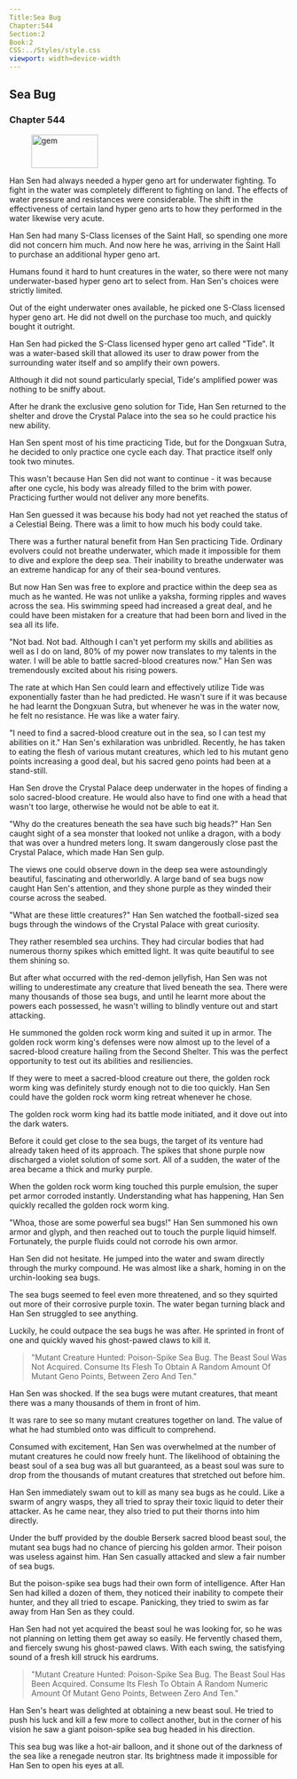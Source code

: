 ```yaml
---
Title:Sea Bug 
Chapter:544 
Section:2 
Book:2 
CSS:../Styles/style.css 
viewport: width=device-width
---
```

  
## Sea Bug
### Chapter 544
  
<figure>
	<img src="../Images/gem.gif" alt="gem" id="gem" width="120" height="60" />
</figure>
  

  
Han Sen had always needed a hyper geno art for underwater fighting. To fight in the water was completely different to fighting on land. The effects of water pressure and resistances were considerable. The shift in the effectiveness of certain land hyper geno arts to how they performed in the water likewise very acute.

Han Sen had many S-Class licenses of the Saint Hall, so spending one more did not concern him much. And now here he was, arriving in the Saint Hall to purchase an additional hyper geno art.

Humans found it hard to hunt creatures in the water, so there were not many underwater-based hyper geno art to select from. Han Sen's choices were strictly limited.

Out of the eight underwater ones available, he picked one S-Class licensed hyper geno art. He did not dwell on the purchase too much, and quickly bought it outright.

Han Sen had picked the S-Class licensed hyper geno art called "Tide". It was a water-based skill that allowed its user to draw power from the surrounding water itself and so amplify their own powers.

Although it did not sound particularly special, Tide's amplified power was nothing to be sniffy about.

After he drank the exclusive geno solution for Tide, Han Sen returned to the shelter and drove the Crystal Palace into the sea so he could practice his new ability.

Han Sen spent most of his time practicing Tide, but for the Dongxuan Sutra, he decided to only practice one cycle each day. That practice itself only took two minutes.

This wasn't because Han Sen did not want to continue - it was because after one cycle, his body was already filled to the brim with power. Practicing further would not deliver any more benefits.

Han Sen guessed it was because his body had not yet reached the status of a Celestial Being. There was a limit to how much his body could take.

There was a further natural benefit from Han Sen practicing Tide. Ordinary evolvers could not breathe underwater, which made it impossible for them to dive and explore the deep sea. Their inability to breathe underwater was an extreme handicap for any of their sea-bound ventures.

But now Han Sen was free to explore and practice within the deep sea as much as he wanted. He was not unlike a yaksha, forming ripples and waves across the sea. His swimming speed had increased a great deal, and he could have been mistaken for a creature that had been born and lived in the sea all its life.

"Not bad. Not bad. Although I can't yet perform my skills and abilities as well as I do on land, 80% of my power now translates to my talents in the water. I will be able to battle sacred-blood creatures now." Han Sen was tremendously excited about his rising powers.

The rate at which Han Sen could learn and effectively utilize Tide was exponentially faster than he had predicted. He wasn't sure if it was because he had learnt the Dongxuan Sutra, but whenever he was in the water now, he felt no resistance. He was like a water fairy.

"I need to find a sacred-blood creature out in the sea, so I can test my abilities on it." Han Sen's exhilaration was unbridled. Recently, he has taken to eating the flesh of various mutant creatures, which led to his mutant geno points increasing a good deal, but his sacred geno points had been at a stand-still.

Han Sen drove the Crystal Palace deep underwater in the hopes of finding a solo sacred-blood creature. He would also have to find one with a head that wasn't too large, otherwise he would not be able to eat it.

"Why do the creatures beneath the sea have such big heads?" Han Sen caught sight of a sea monster that looked not unlike a dragon, with a body that was over a hundred meters long. It swam dangerously close past the Crystal Palace, which made Han Sen gulp.

The views one could observe down in the deep sea were astoundingly beautiful, fascinating and otherworldly. A large band of sea bugs now caught Han Sen's attention, and they shone purple as they winded their course across the seabed.

"What are these little creatures?" Han Sen watched the football-sized sea bugs through the windows of the Crystal Palace with great curiosity.

They rather resembled sea urchins. They had circular bodies that had numerous thorny spikes which emitted light. It was quite beautiful to see them shining so.

But after what occurred with the red-demon jellyfish, Han Sen was not willing to underestimate any creature that lived beneath the sea. There were many thousands of those sea bugs, and until he learnt more about the powers each possessed, he wasn't willing to blindly venture out and start attacking.

He summoned the golden rock worm king and suited it up in armor. The golden rock worm king's defenses were now almost up to the level of a sacred-blood creature hailing from the Second Shelter. This was the perfect opportunity to test out its abilities and resiliencies.

If they were to meet a sacred-blood creature out there, the golden rock worm king was definitely sturdy enough not to die too quickly. Han Sen could have the golden rock worm king retreat whenever he chose.

The golden rock worm king had its battle mode initiated, and it dove out into the dark waters.

Before it could get close to the sea bugs, the target of its venture had already taken heed of its approach. The spikes that shone purple now discharged a violet solution of some sort. All of a sudden, the water of the area became a thick and murky purple.

When the golden rock worm king touched this purple emulsion, the super pet armor corroded instantly. Understanding what has happening, Han Sen quickly recalled the golden rock worm king.

"Whoa, those are some powerful sea bugs!" Han Sen summoned his own armor and glyph, and then reached out to touch the purple liquid himself. Fortunately, the purple fluids could not corrode his own armor.

Han Sen did not hesitate. He jumped into the water and swam directly through the murky compound. He was almost like a shark, homing in on the urchin-looking sea bugs.

The sea bugs seemed to feel even more threatened, and so they squirted out more of their corrosive purple toxin. The water began turning black and Han Sen struggled to see anything.

Luckily, he could outpace the sea bugs he was after. He sprinted in front of one and quickly waved his ghost-pawed claws to kill it.

> "Mutant Creature Hunted: Poison-Spike Sea Bug. The Beast Soul Was Not Acquired. Consume Its Flesh To Obtain A Random Amount Of Mutant Geno Points, Between Zero And Ten."

Han Sen was shocked. If the sea bugs were mutant creatures, that meant there was a many thousands of them in front of him.

It was rare to see so many mutant creatures together on land. The value of what he had stumbled onto was difficult to comprehend.

Consumed with excitement, Han Sen was overwhelmed at the number of mutant creatures he could now freely hunt. The likelihood of obtaining the beast soul of a sea bug was all but guaranteed, as a beast soul was sure to drop from the thousands of mutant creatures that stretched out before him.

Han Sen immediately swam out to kill as many sea bugs as he could. Like a swarm of angry wasps, they all tried to spray their toxic liquid to deter their attacker. As he came near, they also tried to put their thorns into him directly.

Under the buff provided by the double Berserk sacred blood beast soul, the mutant sea bugs had no chance of piercing his golden armor. Their poison was useless against him. Han Sen casually attacked and slew a fair number of sea bugs.

But the poison-spike sea bugs had their own form of intelligence. After Han Sen had killed a dozen of them, they noticed their inability to compete their hunter, and they all tried to escape. Panicking, they tried to swim as far away from Han Sen as they could.

Han Sen had not yet acquired the beast soul he was looking for, so he was not planning on letting them get away so easily. He fervently chased them, and fiercely swung his ghost-pawed claws. With each swing, the satisfying sound of a fresh kill struck his eardrums.

> "Mutant Creature Hunted: Poison-Spike Sea Bug. The Beast Soul Has Been Acquired. Consume Its Flesh To Obtain A Random Numeric Amount Of Mutant Geno Points, Between Zero And Ten."

Han Sen's heart was delighted at obtaining a new beast soul. He tried to push his luck and kill a few more to collect another, but in the corner of his vision he saw a giant poison-spike sea bug headed in his direction.

This sea bug was like a hot-air balloon, and it shone out of the darkness of the sea like a renegade neutron star. Its brightness made it impossible for Han Sen to open his eyes at all.